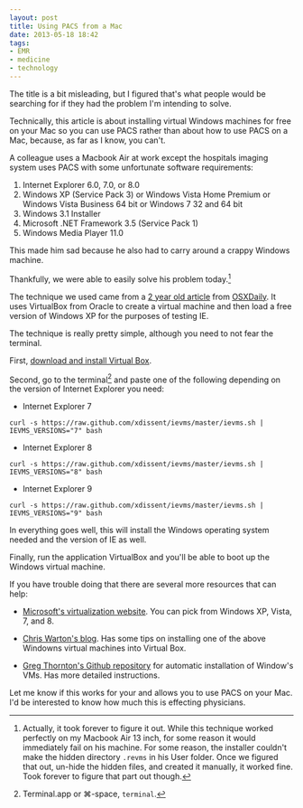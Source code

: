 ```yaml
---
layout: post
title: Using PACS from a Mac
date: 2013-05-18 18:42  
tags:
- EMR
- medicine
- technology
---
```


The title is a bit misleading, but I figured that's what people would be searching for if they had the problem I'm intending to solve.

Technically, this article is about installing virtual Windows machines for free on your Mac so you can use PACS rather than about how to use PACS on a Mac, because, as far as I know, you can't.

A colleague uses a Macbook Air at work except the hospitals imaging system uses PACS with some unfortunate software requirements:

1. Internet Explorer 6.0, 7.0, or 8.0
2. Windows XP (Service Pack 3) or Windows Vista Home Premium or Windows Vista Business 64 bit or Windows 7 32 and 64 bit 
3. Windows 3.1 Installer
4. Microsoft .NET Framework 3.5 (Service Pack 1)
5. Windows Media Player 11.0

This made him sad because he also had to carry around a crappy Windows machine.

Thankfully, we were able to easily solve his problem today.[^20130518185423]

The technique we used came from a [2 year old article](http://osxdaily.com/2011/09/04/internet-explorer-for-mac-ie7-ie8-ie-9-free/) from [OSXDaily](http://osxdaily.com). It uses VirtualBox from Oracle to create a virtual machine and then load a free version of Windows XP for the purposes of testing IE.

The technique is really pretty simple, although you need to not fear the terminal.

First, [download and install Virtual Box](https://www.virtualbox.org/wiki/Downloads).

Second, go to the terminal[^20130518191266] and paste one of the following depending on the version of Internet Explorer you need:

- Internet Explorer 7

`curl -s https://raw.github.com/xdissent/ievms/master/ievms.sh | IEVMS_VERSIONS="7" bash`

- Internet Explorer 8

`curl -s https://raw.github.com/xdissent/ievms/master/ievms.sh | IEVMS_VERSIONS="8" bash`

- Internet Explorer 9

`curl -s https://raw.github.com/xdissent/ievms/master/ievms.sh | IEVMS_VERSIONS="9" bash`

In everything goes well, this will install the Windows operating system needed and the version of IE as well.

Finally, run the application VirtualBox and you'll be able to boot up the Windows virtual machine.

If you have trouble doing that there are several more resources that can help:

- [Microsoft's virtualization website](http://www.modern.ie/en-us/virtualization-tools). You can pick from Windows XP, Vista, 7, and 8.

- [Chris Warton's blog](http://chriswharton.me/2013/02/installing-modern-ie-virtualization-on-virtualbox-for-mac/). Has some tips on installing one of the above Windowns virtual machines into Virtual Box. 

- [Greg Thornton's Github repository](https://github.com/xdissent/ievms) for automatic installation of Window's VMs. Has more detailed instructions.

Let me know if this works for your and allows you to use PACS on your Mac. I'd be interested to know how much this is effecting physicians. 


[^20130518185423]: Actually, it took forever to figure it out. While this technique worked perfectly on my Macbook Air 13 inch, for some reason it would immediately fail on his machine. For some reason, the installer couldn't make the hidden directory `.revms` in his User folder. Once we figured that out, un-hide the hidden files, and created it manually, it worked fine. Took forever to figure that part out though.

[^20130518191266]: Terminal.app or ⌘-space, `terminal`.